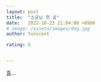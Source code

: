 ```yaml
---
layout: post
title:  "소윤님 첫 글"
date:   2022-10-23 21:04:00 +0900
# image: /assets/images/dog.jpg
author: Yunscent

rating: 5


---
```




흠... 